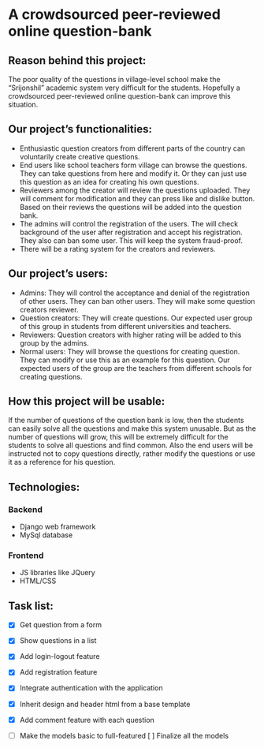 # A crowdsourced peer-reviewed online question-bank



## Reason behind this project:

The poor quality of the questions in village-level school make the “Srijonshil” academic system very difficult for the students. Hopefully a crowdsourced peer-reviewed online question-bank can improve this situation.


## Our project’s functionalities:

- Enthusiastic question creators from different parts of the country can voluntarily create creative questions.
- End users like school teachers form village can browse the questions. They can take questions from here and modify it. Or they can just use this question as an idea for creating his own questions.
- Reviewers among the creator will review the questions uploaded. They will comment for modification and they can press like and dislike button. Based on their reviews the questions will be added into the question bank.
- The admins will control the registration of the users. The will check background of the user after registration and accept his registration. They also can ban some user. This will keep the system fraud-proof. 
- There will be a rating system for the creators and reviewers.


## Our project’s users:

* Admins: They will control the acceptance and denial of the registration of other users. They can ban other users. They will make some question creators reviewer.
* Question creators: They will create questions. Our expected user group of this group in students from different universities and teachers.
* Reviewers: Question creators with higher rating will be added to this group by the admins.
* Normal users: They will browse the questions for creating question. They can modify or use this as an example for this question. Our expected users of the group are the teachers from different schools for creating questions.


## How this project will be usable:

If the number of questions of the question bank is low, then the students can easily solve all the questions and make this system unusable. But as the number of questions will grow, this will be extremely difficult for the students to solve all questions and find common. Also the end users will be instructed not to copy questions directly, rather modify the questions or use it as a reference for his question.


## Technologies:

### Backend
* Django web framework
* MySql database 

### Frontend
* JS libraries like JQuery
* HTML/CSS

## Task list:
- [x] Get question from a form
- [x] Show questions in a list 
- [x] Add login-logout feature
- [x] Add registration feature
- [x] Integrate authentication with the application
- [x] Inherit design and header html from a base template
- [x] Add comment feature with each question
- [ ] Make the models basic to full-featured
[ ] Finalize all the models

